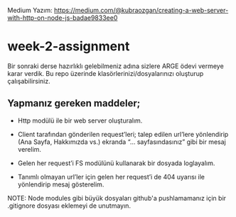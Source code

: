 Medium Yazım: https://medium.com/@kubraozgan/creating-a-web-server-with-http-on-node-js-badae9833ee0

# week-2-assignment

 Bir sonraki derse hazırlıklı gelebilmeniz adına sizlere ARGE ödevi vermeye karar verdik. Bu repo üzerinde klasörlerinizi/dosyalarınızı oluşturup çalışabilirsiniz. 

 ## Yapmanız gereken maddeler;

* Http modülü ile bir web server oluşturalım.
* Client tarafından gönderilen request’leri; talep edilen url’lere yönlendirip (Ana Sayfa, Hakkımızda vs.) ekranda “… sayfasındasınız”  gibi bir mesaj verelim.

* Gelen her request’i FS modülünü kullanarak bir dosyada loglayalım.

* Tanımlı olmayan url’ler için gelen her request’i de 404 uyarısı ile yönlendirip mesaj gösterelim.


NOTE: Node modules gibi büyük dosyaları github'a pushlamamanız için bir .gitignore dosyası eklemeyi de unutmayın.



